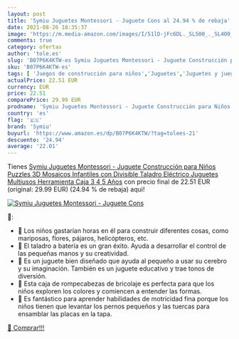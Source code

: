 ```yaml
---
layout: post
title: 'Symiu Juguetes Montessori - Juguete Cons al 24.94 % de rebaja'
date: 2021-08-26 18:35:37
image: 'https://m.media-amazon.com/images/I/51lD-jFc6DL._SL500_._SL400_.jpg'
comments: true
category: ofertas
author: 'tole.es'
slug: 'B07P6K4KTW-es Symiu Juguetes Montessori - Juguete Construcción para...'
sku: 'B07P6K4KTW-es'
tags: [ 'Juegos de construcción para niños','Juguetes','Juguetes y juegos','juguetes','puzzles','symiu', ]
actualPrice: 22.51 EUR
currency: EUR
price: 22.51
comparePrice: 29.99 EUR
prodname: 'Symiu Juguetes Montessori - Juguete Construcción para Niños Puzzles 3D Mosaicos Infantiles con Divisible Taladro Eléctrico Juguetes Multiusos Herramienta Caja 3 4 5 Años'
country: 'es'
flag: '🇪🇸'
brand: 'Symiu'
buyurl: 'https://www.amazon.es/dp/B07P6K4KTW/?tag=tolees-21'
descuento: '24.94'
average: '22.01'
---
```


Tienes [Symiu Juguetes Montessori - Juguete Construcción para Niños Puzzles 3D Mosaicos Infantiles con Divisible Taladro Eléctrico Juguetes Multiusos Herramienta Caja 3 4 5 Años](https://www.amazon.es/dp/B07P6K4KTW/?tag=tolees-21) con precio final de  22.51 EUR (original: 29.99 EUR) (24.94 %  de rebaja) aqui!

[![Symiu Juguetes Montessori - Juguete Cons](https://m.media-amazon.com/images/I/51lD-jFc6DL._SL500_._SL400_.jpg)](https://www.amazon.es/dp/B07P6K4KTW/?tag=tolees-21)

🔎:

- 🔫 Los niños gastarían horas en él para construir diferentes cosas, como mariposas, flores, pájaros, helicópteros, etc.
- 🔫 El taladro a batería es un gran éxito. Ayuda a desarrollar el control de las pequeñas manos y su creatividad.
- 🔫 Es un juguete bien diseñado que ayuda al pequeño a usar su cerebro y su imaginación. También es un juguete educativo y trae tonos de diversión.
- 🔫 Esta caja de rompecabezas de bricolaje es perfecta para que los niños exploren los colores y comiencen a entender las formas.
- 🔫 Es fantástico para aprender habilidades de motricidad fina porque los niños tienen que levantar los pernos pequeños y las tuercas para ensamblar las placas en la tapa.

[🛒 Comprar!!!](https://www.amazon.es/dp/B07P6K4KTW/?tag=tolees-21)

